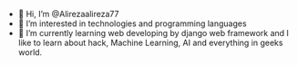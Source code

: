 - 👋 Hi, I’m @Alirezaalireza77
- 👀 I’m interested in technologies and programming languages
- 🌱 I’m currently learning web developing by django web framework and I like to learn about hack, Machine Learning, AI and everything in geeks world.



<!---
Alirezaalireza77/Alirezaalireza77 is a ✨ special ✨ repository because its `README.md` (this file) appears on your GitHub profile.
You can click the Preview link to take a look at your changes.
--->

